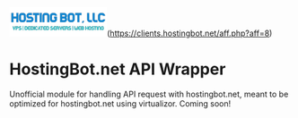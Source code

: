 ![HostingBot Logo](https://github.com/Romvnly-Gaming/hostingbot.net/blob/main/hostingbot.png)(https://clients.hostingbot.net/aff.php?aff=8)
# HostingBot.net API Wrapper
Unofficial module for handling API request with hostingbot.net, meant to be optimized for hostingbot.net using virtualizor.
Coming soon!
